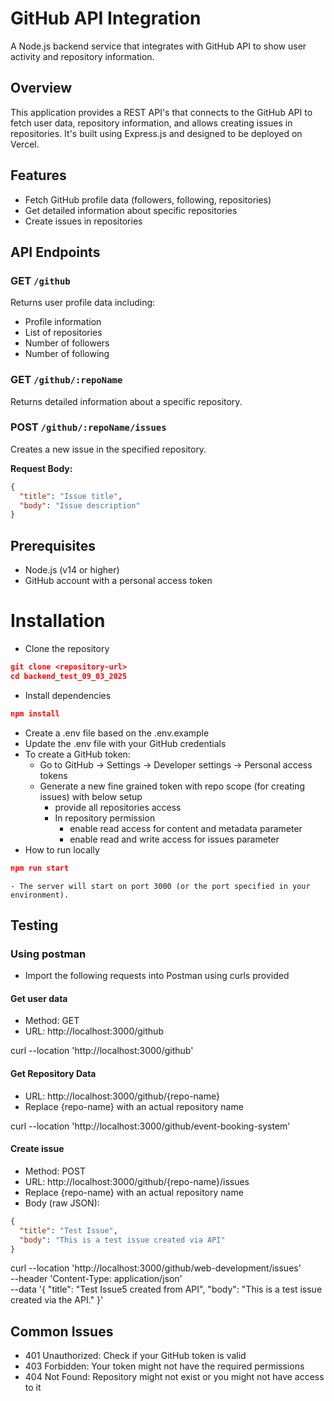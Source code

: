 # GitHub API Integration

A Node.js backend service that integrates with GitHub API to show user activity and repository information.

## Overview

This application provides a REST API's that connects to the GitHub API to fetch user data, repository information, and allows creating issues in repositories. It's built using Express.js and designed to be deployed on Vercel.

## Features

- Fetch GitHub profile data (followers, following, repositories)
- Get detailed information about specific repositories
- Create issues in repositories

## API Endpoints

### GET `/github`
Returns user profile data including:
- Profile information
- List of repositories
- Number of followers
- Number of following


### GET `/github/:repoName`
Returns detailed information about a specific repository.



### POST `/github/:repoName/issues`
Creates a new issue in the specified repository.

**Request Body:**
```json
{
  "title": "Issue title",
  "body": "Issue description"
}
```

## Prerequisites

- Node.js (v14 or higher)
- GitHub account with a personal access token

# Installation

- Clone the repository
```json
git clone <repository-url>
cd backend_test_09_03_2025
```
- Install dependencies
```json
npm install
```
- Create a .env file based on the .env.example
- Update the .env file with your GitHub credentials
- To create a GitHub token:
  - Go to GitHub → Settings → Developer settings → Personal access tokens
  - Generate a new fine grained token with repo scope (for creating issues) with below setup
    -  provide all repositories access
    -  In repository permission
       -  enable read access for content and metadata parameter
       -  enable read and write access for issues parameter
- How to run locally
```json
npm run start
```
    - The server will start on port 3000 (or the port specified in your environment).

## Testing

### Using postman

- Import the following requests into Postman using curls provided
  
#### Get user data

- Method: GET
- URL: http://localhost:3000/github

curl --location 'http://localhost:3000/github'

#### Get Repository Data

- URL: http://localhost:3000/github/{repo-name}
- Replace {repo-name} with an actual repository name

curl --location 'http://localhost:3000/github/event-booking-system'

#### Create issue

- Method: POST
- URL: http://localhost:3000/github/{repo-name}/issues
- Replace {repo-name} with an actual repository name
- Body (raw JSON):
```json
{
  "title": "Test Issue",
  "body": "This is a test issue created via API"
}
```
curl --location 'http://localhost:3000/github/web-development/issues' \
--header 'Content-Type: application/json' \
--data '{
  "title": "Test Issue5 created from API",
  "body": "This is a test issue created via the API."
}'

## Common Issues
- 401 Unauthorized: Check if your GitHub token is valid
- 403 Forbidden: Your token might not have the required permissions
- 404 Not Found: Repository might not exist or you might not have access to it